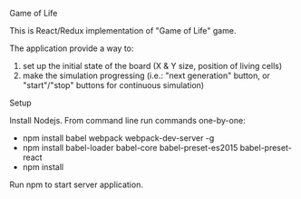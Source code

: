 Game of Life

This is React/Redux implementation of "Game of Life" game.

The application provide a way to:
1) set up the initial state of the board (X & Y size, position of living cells)
2) make the simulation progressing (i.e.: "next generation" button, or "start"/"stop" buttons for continuous  simulation)

Setup

Install Nodejs. From command line run commands one-by-one:
 * npm install babel webpack webpack-dev-server -g
 * npm install babel-loader babel-core babel-preset-es2015 babel-preset-react
 * npm install

Run npm to start server application.
